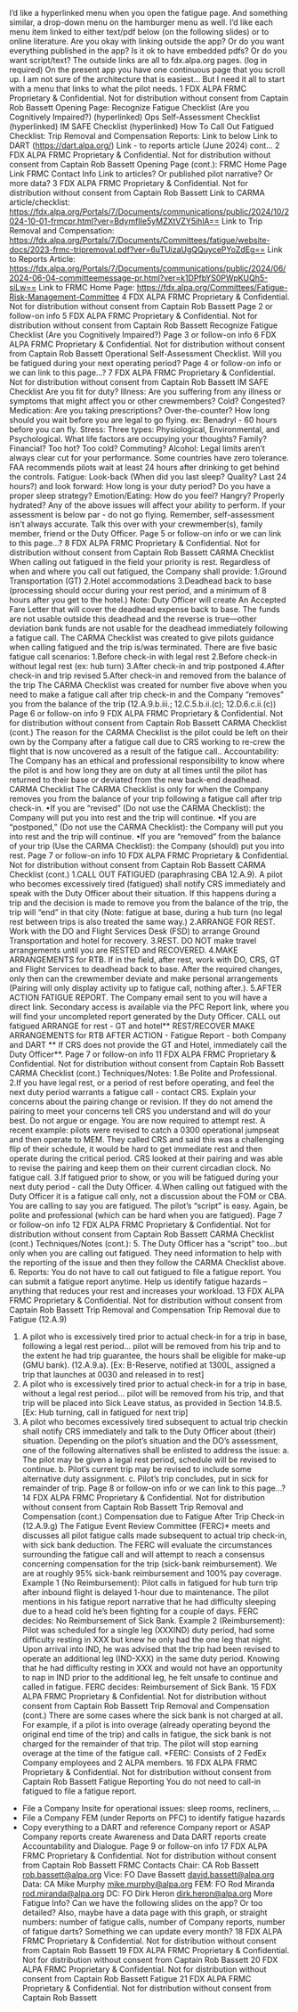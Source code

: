 I’d like a hyperlinked menu when you open the fatigue page. And
something similar, a drop-down menu on the hamburger menu as well.
I’d like each menu item linked to either text/pdf below (on the following
slides) or to online literature.
Are you okay with linking outside the app? Or do you want everything
published in the app?
Is it ok to have embedded pdfs? Or do you want script/text?
The outside links are all to fdx.alpa.org pages. (log in required)
On the present app you have one continuous page that you scroll up. I
am not sure of the architecture that is easiest... But I need it all to start
with a menu that links to what the pilot needs.
1
FDX ALPA FRMC
Proprietary & Confidential. Not for distribution without consent from Captain Rob Bassett
Opening Page:
Recognize Fatigue Checklist (Are you
Cognitively Impaired?) (hyperlinked)
Ops Self-Assessment Checklist (hyperlinked)
IM SAFE Checklist (hyperlinked)
How To Call Out Fatigued Checklist:
Trip Removal and Compensation
Reports: Link to below
Link to DART (https://dart.alpa.org/)
Link - to reports article (June 2024)
cont...
2
FDX ALPA FRMC
Proprietary & Confidential. Not for distribution without consent from Captain Rob Bassett
Opening Page
(cont.):
FRMC Home Page Link
FRMC Contact Info
Link to articles? Or published pilot narrative?
Or more data?
3
FDX ALPA FRMC
Proprietary & Confidential. Not for distribution without consent from Captain Rob Bassett
Link to CARMA article/checklist:
https://fdx.alpa.org/Portals/7/Documents/communications/public/2024/10/2024-10-01-frmcpr.html?ver=BdymfIIe5yMZXtVZY5ihlA==
Link to Trip Removal and Compensation:
https://fdx.alpa.org/Portals/7/Documents/Committees/fatigue/website-docs/2023-frmc-tripremoval.pdf?ver=6uTUizaUgQQuycePYoZdEg==
Link to Reports Article:
https://fdx.alpa.org/Portals/7/Documents/communications/public/2024/06/2024-06-04-committeemessage-pr.html?ver=k1DPfbYS0PWpKUQh5-siLw==
Link to FRMC Home Page:
https://fdx.alpa.org/Committees/Fatigue-Risk-Management-Committee
4
FDX ALPA FRMC
Proprietary & Confidential. Not for distribution without consent from Captain Rob Bassett
Page 2
or follow-on info
5
FDX ALPA FRMC
Proprietary & Confidential. Not for distribution without consent from Captain Rob Bassett
Recognize Fatigue Checklist
(Are you Cognitively Impaired?)
Page 3
or follow-on info
6
FDX ALPA FRMC
Proprietary & Confidential. Not for distribution without consent from Captain Rob Bassett
Operational Self-Assessment Checklist.
Will you be fatigued during your next
operating period?
Page 4
or follow-on info
or we can link to this
page...?
7
FDX ALPA FRMC
Proprietary & Confidential. Not for distribution without consent from Captain Rob Bassett
IM SAFE Checklist
Are you fit for duty?
Illness: Are you suffering from any illness or symptoms that might
affect you or other crewmembers? Cold? Congested?
Medication: Are you taking prescriptions? Over-the-counter? How long should you wait
before you are legal to go flying. ex: Benadryl - 60 hours before you can fly.
Stress: Three types: Physiological, Environmental, and Psychological. What life factors
are occupying your thoughts? Family? Financial? Too hot? Too cold? Commuting?
Alcohol: Legal limits aren’t always clear cut for your performance. Some countries have
zero tolerance. FAA recommends pilots wait at least 24 hours after drinking to get
behind the controls.
Fatigue: Look-back (When did you last sleep? Quality? Last 24 hours?) and look
forward: How long is your duty period? Do you have a proper sleep strategy?
Emotion/Eating: How do you feel? Hangry? Properly hydrated?
Any of the above issues will affect your ability to perform. If your assessment is below
par - do not go flying. Remember, self-assessment isn’t always accurate. Talk this over
with your crewmember(s), family member, friend or the Duty Officer.
Page 5
or follow-on info
or we can link to this
page...?
8
FDX ALPA FRMC
Proprietary & Confidential. Not for distribution without consent from Captain Rob Bassett
CARMA Checklist
When calling out fatigued in the field your priority is rest. Regardless of when and
where you call out fatigued, the Company shall provide:
1.Ground Transportation (GT)
2.Hotel accommodations
3.Deadhead back to base (processing should occur during your rest period, and a
minimum of 8 hours after you get to the hotel.)
Note: Duty Officer will create An Accepted Fare Letter that will cover the deadhead
expense back to base. The funds are not usable outside this deadhead and the reverse is
true—other deviation bank funds are not usable for the deadhead immediately following a
fatigue call.
The CARMA Checklist was created to give pilots guidance when calling fatigued and the
trip is/was terminated.
There are five basic fatigue call scenarios:
1.Before check-in with legal rest
2.Before check-in without legal rest (ex: hub turn)
3.After check-in and trip postponed
4.After check-in and trip revised
5.After check-in and removed from the balance of the trip
The CARMA Checklist was created for number five above when you need to make a
fatigue call after trip check-in and the Company “removes” you from the balance of the trip
(12.A.9.b.iii.; 12.C.5.b.ii.(c); 12.D.6.c.ii.(c))
Page 6
or follow-on info
9
FDX ALPA FRMC
Proprietary & Confidential. Not for distribution without consent from Captain Rob Bassett
CARMA Checklist (cont.)
The reason for the CARMA Checklist is the pilot could be left on their own by the
Company after a fatigue call due to CRS working to re-crew the flight that is now
uncovered as a result of the fatigue call..
Accountability: The Company has an ethical and professional responsibility to know
where the pilot is and how long they are on duty at all times until the pilot has returned to
their base or deviated from the new back-end deadhead.
CARMA Checklist
The CARMA Checklist is only for when the Company removes you from the balance of
your trip following a fatigue call after trip check-in.
•If you are “revised” (Do not use the CARMA Checklist): the Company will put you into
rest and the trip will continue.
•If you are “postponed,” (Do not use the CARMA Checklist): the Company will put
you into rest and the trip will continue.
•If you are “removed” from the balance of your trip (Use the CARMA Checklist): the
Company (should) put you into rest.
Page 7
or follow-on info
10 FDX ALPA FRMC
Proprietary & Confidential. Not for distribution without consent from Captain Rob Bassett
CARMA Checklist (cont.)
1.CALL OUT FATIGUED (paraphrasing CBA 12.A.9). A pilot who becomes excessively tired (fatigued) shall
notify CRS immediately and speak with the Duty Officer about their situation. If this happens during a trip and
the decision is made to remove you from the balance of the trip, the trip will “end” in that city (Note: fatigue at
base, during a hub turn (no legal rest between trips is also treated the same way.)
2.ARRANGE FOR REST. Work with the DO and Flight Services Desk (FSD) to arrange Ground Transportation and
hotel for recovery.
3.REST. DO NOT make travel arrangements until you are RESTED and RECOVERED.
4.MAKE ARRANGEMENTS for RTB. If in the field, after rest, work with DO, CRS, GT and Flight Services to
deadhead back to base. After the required changes, only then can the crewmember deviate and make personal
arrangements (Pairing will only display activity up to fatigue call, nothing after.).
5.AFTER ACTION FATIGUE REPORT. The Company email sent to you will have a direct link. Secondary access is
available via the PFC Report link, where you will find your uncompleted report generated by the Duty Officer.
CALL out fatigued
ARRANGE for rest - GT and hotel**
REST/RECOVER
MAKE ARRANGEMENTS for RTB
AFTER ACTION - Fatigue Report - both Company and DART
** If CRS does not provide the GT and Hotel, immediately call the Duty Officer**.
Page 7
or follow-on info
11 FDX ALPA FRMC
Proprietary & Confidential. Not for distribution without consent from Captain Rob Bassett
CARMA Checklist (cont.)
Techniques/Notes:
1.Be Polite and Professional.
2.If you have legal rest, or a period of rest before operating, and feel the
next duty period warrants a fatigue call - contact CRS. Explain your concerns
about the pairing change or revision. If they do not amend the pairing to meet your
concerns tell CRS you understand and will do your best. Do not argue or engage.
You are now required to attempt rest. A recent example: pilots were revised to
catch a 0300 operational jumpseat and then operate to MEM. They called CRS and
said this was a challenging flip of their schedule, it would be hard to get immediate
rest and then operate during the critical period. CRS looked at their pairing and was
able to revise the pairing and keep them on their current circadian clock. No fatigue
call.
3.If fatigued prior to show, or you will be fatigued during your next duty period - call
the Duty Officer.
4.When calling out fatigued with the Duty Officer it is a fatigue call only, not a
discussion about the FOM or CBA. You are calling to say you are fatigued. The
pilot’s “script” is easy. Again, be polite and professional (which can be hard when
you are fatigued).
Page 7
or follow-on info
12 FDX ALPA FRMC
Proprietary & Confidential. Not for distribution without consent from Captain Rob Bassett
CARMA Checklist (cont.)
Techniques/Notes (cont.):
5. The Duty Officer has a “script” too…but only when you are calling out fatigued.
They need information to help with the reporting of the issue and then they follow
the CARMA Checklist above.
6. Reports: You do not have to call out fatigued to file a fatigue report. You can
submit a fatigue report anytime. Help us identify fatigue hazards – anything that
reduces your rest and increases your workload.
13 FDX ALPA FRMC
Proprietary & Confidential. Not for distribution without consent from Captain Rob Bassett
Trip Removal and Compensation
Trip Removal due to Fatigue (12.A.9)
1. A pilot who is excessively tired prior to actual check-in for a trip in base,
following a legal rest period... pilot will be removed from his trip and to the
extent he had trip guarantee, the hours shall be eligible for make-up (GMU
bank). (12.A.9.a). [Ex: B-Reserve, notified at 1300L, assigned a trip that
launches at 0030 and released in to rest]
2. A pilot who is excessively tired prior to actual check-in for a trip in base,
without a legal rest period... pilot will be removed from his trip, and that
trip will be placed into Sick Leave status, as provided in Section 14.B.5.
[Ex: Hub turning, call in fatigued for next trip]
3. A pilot who becomes excessively tired subsequent to actual trip checkin shall notify CRS immediately and talk to the Duty Officer about (their)
situation. Depending on the pilot’s situation and the DO’s assessment,
one of the following alternatives shall be enlisted to address the issue:
a. The pilot may be given a legal rest period, schedule will be revised to
continue. b. Pilot’s current trip may be revised to include some alternative
duty assignment. c. Pilot’s trip concludes, put in sick for remainder of trip.
Page 8
or follow-on info
or we can link to this
page...?
14 FDX ALPA FRMC
Proprietary & Confidential. Not for distribution without consent from Captain Rob Bassett
Trip Removal and Compensation (cont.)
Compensation due to Fatigue After Trip Check-in (12.A.9.g)
The Fatigue Event Review Committee (FERC)* meets and discusses all
pilot fatigue calls made subsequent to actual trip check-in, with sick bank
deduction. The FERC will evaluate the circumstances surrounding the
fatigue call and will attempt to reach a consensus concerning
compensation for the trip (sick-bank reimbursement). We are at roughly
95% sick-bank reimbursement and 100% pay coverage.
Example 1 (No Reimbursement): Pilot calls in fatigued for hub turn trip
after inbound flight is delayed 1-hour due to maintenance. The pilot
mentions in his fatigue report narrative that he had difficulty sleeping due
to a head cold he’s been fighting for a couple of days. FERC decides: No
Reimbursement of Sick Bank.
Example 2 (Reimbursement): Pilot was scheduled for a single leg (XXXIND) duty period, had some difficulty resting in XXX but knew he only had
the one leg that night. Upon arrival into IND, he was advised that the trip
had been revised to operate an additional leg (IND-XXX) in the same duty
period. Knowing that he had difficulty resting in XXX and would not have
an opportunity to nap in IND prior to the additional leg, he felt unsafe to
continue and called in fatigue. FERC decides: Reimbursement of Sick
Bank.
15 FDX ALPA FRMC
Proprietary & Confidential. Not for distribution without consent from Captain Rob Bassett
Trip Removal and Compensation (cont.)
There are some cases where the sick bank is not charged at all. For
example, if a pilot is into overage (already operating beyond the original
end time of the trip) and calls in fatigue, the sick bank is not charged for
the remainder of that trip. The pilot will stop earning overage at the time of
the fatigue call.
*FERC: Consists of 2 FedEx Company employees and 2 ALPA members.
16 FDX ALPA FRMC
Proprietary & Confidential. Not for distribution without consent from Captain Rob Bassett
Fatigue Reporting
You do not need to call-in fatigued to file a fatigue report.
- File a Company Insite for operational issues: sleep rooms, recliners, …
- File a Company FEM (under Reports on PFC) to identify fatigue hazards
- Copy everything to a DART and reference Company report or ASAP
Company reports create Awareness and Data
DART reports create Accountability and Dialogue.
Page 9
or follow-on info
17 FDX ALPA FRMC
Proprietary & Confidential. Not for distribution without consent from Captain Rob Bassett
FRMC Contacts
Chair: CA Rob Bassett rob.bassett@alpa.org
Vice: FO Dave Bassett david.bassett@alpa.org
Data: CA Mike Murphy mike.murphy@alpa.org
FEM: FO Rod Miranda rod.miranda@alpa.org
DC: FO Dirk Heron dirk.heron@alpa.org
More Fatigue Info?
Can we have the following slides on the app? Or too detailed?
Also, maybe have a data page with this graph, or straight numbers: number of fatigue calls,
number of Company reports, number of fatigue darts? Something we can update every month?
18 FDX ALPA FRMC
Proprietary & Confidential. Not for distribution without consent from Captain Rob Bassett
19 FDX ALPA FRMC
Proprietary & Confidential. Not for distribution without consent from Captain Rob Bassett
20 FDX ALPA FRMC
Proprietary & Confidential. Not for distribution without consent from Captain Rob Bassett
Fatigue
21 FDX ALPA FRMC
Proprietary & Confidential. Not for distribution without consent from Captain Rob Bassett